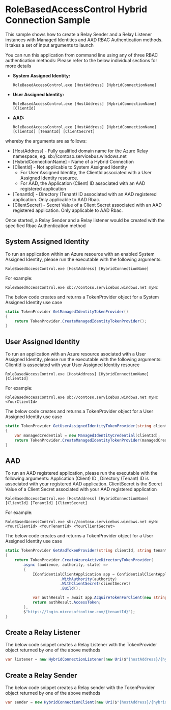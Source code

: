 # RoleBasedAccessControl Hybrid Connection Sample

This sample shows how to create a Relay Sender and a Relay Listener instances with Managed Identities and AAD RBAC Authentication methods. It takes a set of input arguments to launch

You can run this application from command line using any of three RBAC authentication methods: Please refer to the below individual sections for more details
- **System Assigned Identity:**

   ```RoleBasedAccessControl.exe [HostAddress] [HybridConnectionName]```

- **User Assigned Identity:**
  
  ```RoleBasedAccessControl.exe [HostAddress] [HybridConnectionName] [ClientId]```

- **AAD:**
  
  ```RoleBasedAccessControl.exe [HostAddress] [HybridConnectionName] [ClientId] [TenantId] [ClientSecret]```

whereby the arguments are as follows:

* [HostAddress] - Fully qualified domain name for the Azure Relay namespace, eg. sb://contoso.servicebus.windows.net
* [HybridConnectionName] - Name of a Hybrid Connection
* [ClientId] - Not applicable to System Assigned Identity
  - For User Assigned Identity, the ClientId associated with a User Assigned Identity resource.
  - For AAD, the Application (Client) ID associated with an AAD registered application
* [TenantId] - Directory (Tenant) ID associated with an AAD registered application. Only applicable to AAD Rbac.
* [ClientSecret] - Secret Value of a Client Secret associated with an AAD registered application. Only applicable to AAD Rbac.

Once started, a Relay Sender and a Relay listener would be created with the specified Rbac Authentication method

## System Assigned Identity

To run an application within an Azure resource with an enabled System Assigned Identity, please run the executable with the following arguments:

```RoleBasedAccessControl.exe [HostAddress] [HybridConnectionName]```

For example:

```RoleBasedAccessControl.exe sb://contoso.servicebus.windows.net myHc```

The below code creates and returns a TokenProvider object for a System Assigned Identity use case
```csharp
static TokenProvider GetManagedIdentityTokenProvider()
{
    return TokenProvider.CreateManagedIdentityTokenProvider();
}
```

## User Assigned Identity

To run an application with an Azure resource asociated with a User Assigned Identity, please run the executable with the following arguments: ClientId is associated with your User Assigned Identity resource

```RoleBasedAccessControl.exe [HostAddress] [HybridConnectionName] [ClientId]```

For example:

```RoleBasedAccessControl.exe sb://contoso.servicebus.windows.net myHc <YourClientId>```

The below code creates and returns a TokenProvider object for a User Assigned Identity use case

```csharp
static TokenProvider GetUserAssignedIdentityTokenProvider(string clientId)
{
    var managedCredential = new ManagedIdentityCredential(clientId);
    return TokenProvider.CreateManagedIdentityTokenProvider(managedCredential);
}
```

## AAD

To run an AAD registered application, please run the executable with the following arguments: Application (Client) ID , Directory (Tenant) ID is associated with your registered AAD application. ClientSecret is the Secret Value of a Client Secret associated with your AAD registered application 

```RoleBasedAccessControl.exe [HostAddress] [HybridConnectionName] [ClientId] [TenantId] [ClientSecret]```

For example:

```RoleBasedAccessControl.exe sb://contoso.servicebus.windows.net myHc <YourClientId> <YourTenantId> <YourClientSecret>```

The below code creates and returns a TokenProvider object for a User Assigned Identity use case

```csharp
static TokenProvider GetAadTokenProvider(string clientId, string tenantId, string clientSecret)
{
    return TokenProvider.CreateAzureActiveDirectoryTokenProvider(
        async (audience, authority, state) =>
        {
            IConfidentialClientApplication app = ConfidentialClientApplicationBuilder.Create(clientId)
                        .WithAuthority(authority)
                        .WithClientSecret(clientSecret)
                        .Build();

            var authResult = await app.AcquireTokenForClient(new string[] { $"{audience}/.default" }).ExecuteAsync();
            return authResult.AccessToken;
        },
        $"https://login.microsoftonline.com/{tenantId}");
}
```

## Create a Relay Listener

The below code snippet creates a Relay Listener with the TokenProvider object returned by one of the above methods

```csharp
var listener = new HybridConnectionListener(new Uri($"{hostAddress}/{hybridConnectionName}"), tokenProvider);
```

## Create a Relay Sender

The below code snippet creates a Relay sender with the TokenProvider object returned by one of the above methods

```csharp
var sender = new HybridConnectionClient(new Uri($"{hostAddress}/{hybridConnectionName}"), tokenProvider);
```
